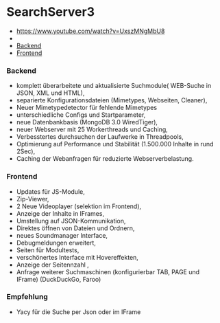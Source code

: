 SearchServer3
========================

- https://www.youtube.com/watch?v=UxszMNgMbU8
- 
- [Backend](#ui-frameworks)
- [Frontend](#charts)

### Backend

- komplett überarbeitete und aktualisierte Suchmodule( WEB-Suche in JSON, XML und HTML),
- separierte Konfigurationsdateien (Mimetypes, Webseiten, Cleaner),
- Neuer Mimetypedetector für fehlende Mimetypes
- unterschiedliche Configs und Startparameter,
- neue Datenbankbasis (MongoDB 3.0 WiredTiger),
- neuer Webserver mit 25 Workerthreads und Caching,
- Verbesstertes durchsuchen der Laufwerke in Threadpools,
- Optimierung auf Performance und Stabilität (1.500.000 Inhalte in rund 2Sec),
- Caching der Webanfragen für reduzierte Webserverbelastung.

### Frontend

- Updates für JS-Module,
- Zip-Viewer,
- 2 Neue Videoplayer (selektion im Frontend),
- Anzeige der Inhalte in IFrames,
- Umstellung auf JSON-Kommunikation,
- Direktes öffnen von Dateien und Ordnern,
- neues Soundmanager Interface,
- Debugmeldungen erweitert,
- Seiten für Modultests,
- verschönertes Interface mit Hovereffekten,
- Anzeige der Seitennzahl ,
- Anfrage weiterer Suchmaschinen (konfigurierbar TAB, PAGE und IFrame) (DuckDuckGo, Faroo)

### Empfehlung
- Yacy für die Suche per Json oder im IFrame
